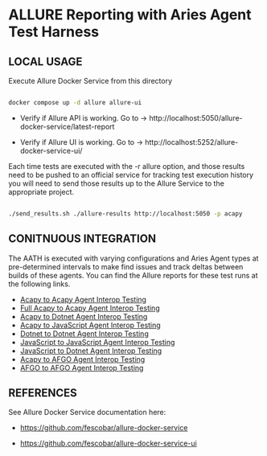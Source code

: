 
# ALLURE Reporting with Aries Agent Test Harness

  

## LOCAL USAGE

Execute Allure Docker Service from this directory

```sh

docker compose up -d allure allure-ui

```

  

- Verify if Allure API is working. Go to -> http://localhost:5050/allure-docker-service/latest-report

  

- Verify if Allure UI is working. Go to -> http://localhost:5252/allure-docker-service-ui/

  

Each time tests are executed with the -r allure option, and those results need to be pushed to an official service for tracking test execution history you will need to send those results up to the Allure Service to the appropriate project.

```sh

./send_results.sh ./allure-results http://localhost:5050 -p acapy

```

## CONITNUOUS INTEGRATION
The AATH is executed with varying configurations and Aries Agent types at pre-determined intervals to make find issues and track deltas between builds of these agents. You can find the Allure reports for these test runs at the following links.

- [Acapy to Acapy Agent Interop Testing](https://allure.vonx.io/allure-docker-service-ui/projects/acapy/reports/latest)
- [Full Acapy to Acapy Agent Interop Testing](https://allure.vonx.io/allure-docker-service-ui/projects/acapy-full/reports/latest)
- [Acapy to Dotnet Agent Interop Testing](https://allure.vonx.io/allure-docker-service-ui/projects/acapy-b-dotnet/reports/latest)
- [Acapy to JavaScript Agent Interop Testing](https://allure.vonx.io/allure-docker-service-ui/projects/acapy-b-javascript/reports/latest)
- [Dotnet to Dotnet Agent Interop Testing](https://allure.vonx.io/allure-docker-service-ui/projects/dotnet/reports/latest)
- [JavaScript to JavaScript Agent Interop Testing](https://allure.vonx.io/allure-docker-service-ui/projects/javascript/reports/latest)
- [JavaScript to Dotnet Agent Interop Testing](https://allure.vonx.io/allure-docker-service-ui/projects/javascript-b-dotnet/reports/latest)
- [Acapy to AFGO Agent Interop Testing](https://allure.vonx.io/allure-docker-service-ui/projects/acapy-b-afgo/reports/latest)
- [AFGO to AFGO Agent Interop Testing](https://allure.vonx.io/allure-docker-service-ui/projects/afgo/reports/latest)


## REFERENCES
See Allure Docker Service documentation here:

- https://github.com/fescobar/allure-docker-service

- https://github.com/fescobar/allure-docker-service-ui